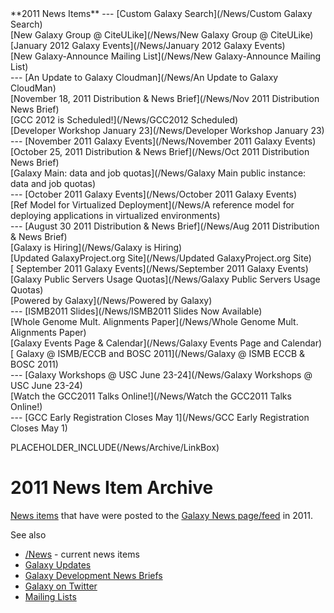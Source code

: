 <div class='linkbox'>
**2011 News Items**
---
[Custom Galaxy Search](/News/Custom Galaxy Search)<br />
[New Galaxy Group @ CiteULike](/News/New Galaxy Group @ CiteULike)<br />
[January 2012 Galaxy Events](/News/January 2012 Galaxy Events)<br />
[New Galaxy-Announce Mailing List](/News/New Galaxy-Announce Mailing List)<br />
---
[An Update to Galaxy Cloudman](/News/An Update to Galaxy CloudMan)<br />
[November 18, 2011 Distribution & News Brief](/News/Nov 2011 Distribution News Brief)<br />
[GCC 2012 is Scheduled!](/News/GCC2012 Scheduled)<br />
[Developer Workshop January 23](/News/Developer Workshop January 23)<br />
---
[November 2011 Galaxy Events](/News/November 2011 Galaxy Events)<br />
[October 25, 2011 Distribution & News Brief](/News/Oct 2011 Distribution News Brief)<br />
[Galaxy Main: data and job quotas](/News/Galaxy Main public instance: data and job quotas)<br />
---
[October 2011 Galaxy Events](/News/October 2011 Galaxy Events)<br />
[Ref Model for Virtualized Deployment](/News/A reference model for deploying applications in virtualized environments)<br />
---
[August 30 2011 Distribution & News Brief](/News/Aug 2011 Distribution & News Brief)<br />
[Galaxy is Hiring](/News/Galaxy is Hiring)<br />
[Updated GalaxyProject.org Site](/News/Updated GalaxyProject.org Site)<br />
[ September 2011 Galaxy Events](/News/September 2011 Galaxy Events)<br />
[Galaxy Public Servers Usage Quotas](/News/Galaxy Public Servers Usage Quotas)<br />
[Powered by Galaxy](/News/Powered by Galaxy)<br />
---
[ISMB2011 Slides](/News/ISMB2011 Slides Now Available)<br />
[Whole Genome Mult. Alignments Paper](/News/Whole Genome Mult. Alignments Paper)<br />
[Galaxy Events Page & Calendar](/News/Galaxy Events Page and Calendar)<br />
[ Galaxy @ ISMB/ECCB and BOSC 2011](/News/Galaxy @ ISMB ECCB & BOSC 2011)<br />
---
[Galaxy Workshops @ USC June 23-24](/News/Galaxy Workshops @ USC June 23-24)<br />
[Watch the GCC2011 Talks Online!](/News/Watch the GCC2011 Talks Online!)<br />
---
[GCC Early Registration Closes May 1](/News/GCC Early Registration Closes May 1)<br /> 
</div>

PLACEHOLDER_INCLUDE(/News/Archive/LinkBox)

# 2011 News Item Archive

[News items](../../../News) that have were posted to the  [Galaxy News page/feed](../../../News) in 2011.

See also 
* [/News](../../../News) - current news items
* [Galaxy Updates](../../../GalaxyUpdates)
* [Galaxy Development News Briefs](../../../DevNewsBriefs)
* [Galaxy on Twitter](../../../GalaxyOnTwitter)
* [Mailing Lists](../../../MailingLists)

<br /><br /><br /><br />


<div class='newsItemList'>
 

